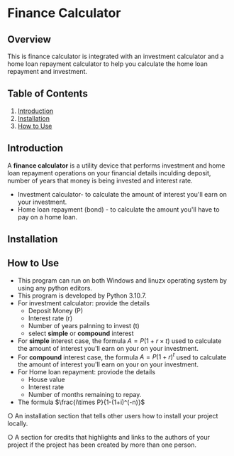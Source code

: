 # Finance Calculator

## Overview
This is finance calculator is integrated with an investment calculator and a home loan repayment calculator to help you calculate the home loan repayment and investment.  

## Table of Contents

1. [Introduction](#introduction)
2. [Installation](#installation)
3. [How to Use](#how-to-use)

## Introduction
A **finance calculator** is a utility device that performs investment and home loan repayment operations on your financial details inculding deposit, number of years that money is being invested and interest rate. 

* Investment calculator- to calculate the amount of interest you'll earn on your investment.
* Home loan repayment (bond) - to calculate the amount you'll have to pay on a home loan.

## Installation

## How to Use
* This program can run on both Windows and linuzx operating system by using any python editors.
* This program is developed by Python 3.10.7. 
* For investment calculator: provide the details
    * Deposit Money (P)
    * Interest rate (r)
    * Number of years palnning to invest (t)
    * select **simple** or **compound** interest
* For **simple** interest case, the formula $A = P(1+r\times t)$ used to calculate the amount of interest you'll earn on your on your investment. 
* For **compound** interest case, the formula $A = P(1+r)^t$ used to calculate the amount of interest you'll earn on your on your investment.
* For Home loan repayment: proviode the details
    * House value 
    * Interest rate
    * Number of months remaining to repay. 
* The formula $\frac{i\times P}{1-(1+i)^(-n)}$


○ An installation section that tells other users how to install your project
locally.

○ A section for credits that highlights and links to the authors of your
project if the project has been created by more than one person.